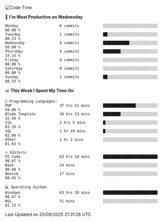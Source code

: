 <!--START_SECTION:waka-->
![Code Time](http://img.shields.io/badge/Code%20Time-5%2C967%20hrs%2015%20mins-blue)

📅 **I'm Most Productive on Wednesday** 

```text
Monday                   0 commits           ░░░░░░░░░░░░░░░░░░░░░░░░░   00.00 % 
Tuesday                  1 commits           ██░░░░░░░░░░░░░░░░░░░░░░░   08.33 % 
Wednesday                6 commits           ████████████░░░░░░░░░░░░░   50.00 % 
Thursday                 4 commits           ████████░░░░░░░░░░░░░░░░░   33.33 % 
Friday                   0 commits           ░░░░░░░░░░░░░░░░░░░░░░░░░   00.00 % 
Saturday                 0 commits           ░░░░░░░░░░░░░░░░░░░░░░░░░   00.00 % 
Sunday                   1 commits           ██░░░░░░░░░░░░░░░░░░░░░░░   08.33 % 
```


📊 **This Week I Spent My Time On** 

```text
💬 Programming Languages: 
PHP                      37 hrs 51 mins      ███████████████░░░░░░░░░░   59.00 % 
Blade Template           20 hrs 53 mins      ████████░░░░░░░░░░░░░░░░░   32.56 % 
CSS                      2 hrs 5 mins        █░░░░░░░░░░░░░░░░░░░░░░░░   03.25 % 
SQL                      1 hr 19 mins        █░░░░░░░░░░░░░░░░░░░░░░░░   02.06 % 
Other                    1 hr 2 mins         ░░░░░░░░░░░░░░░░░░░░░░░░░   01.63 % 

🔥 Editors: 
VS Code                  63 hrs 18 mins      █████████████████████████   98.67 % 
Bash                     34 mins             ░░░░░░░░░░░░░░░░░░░░░░░░░   00.88 % 
Neovim                   17 mins             ░░░░░░░░░░░░░░░░░░░░░░░░░   00.45 % 

💻 Operating System: 
Windows                  63 hrs 18 mins      █████████████████████████   98.67 % 
WSL                      51 mins             ░░░░░░░░░░░░░░░░░░░░░░░░░   01.33 % 
```


 Last Updated on 25/09/2025 21:31:26 UTC
<!--END_SECTION:waka-->
